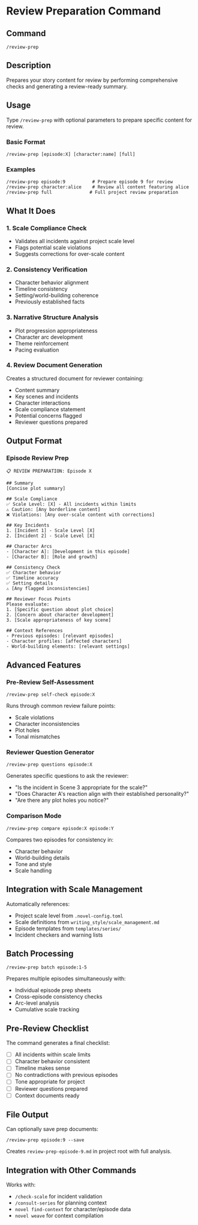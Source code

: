 # Review Preparation Command

## Command

`/review-prep`

## Description

Prepares your story content for review by performing comprehensive checks and generating a review-ready summary.

## Usage

Type `/review-prep` with optional parameters to prepare specific content for review.

### Basic Format

```
/review-prep [episode:X] [character:name] [full]
```

### Examples

```
/review-prep episode:9          # Prepare episode 9 for review
/review-prep character:alice    # Review all content featuring alice
/review-prep full              # Full project review preparation
```

## What It Does

### 1. Scale Compliance Check

- Validates all incidents against project scale level
- Flags potential scale violations
- Suggests corrections for over-scale content

### 2. Consistency Verification

- Character behavior alignment
- Timeline consistency
- Setting/world-building coherence
- Previously established facts

### 3. Narrative Structure Analysis

- Plot progression appropriateness
- Character arc development
- Theme reinforcement
- Pacing evaluation

### 4. Review Document Generation

Creates a structured document for reviewer containing:

- Content summary
- Key scenes and incidents
- Character interactions
- Scale compliance statement
- Potential concerns flagged
- Reviewer questions prepared

## Output Format

### Episode Review Prep

```
📋 REVIEW PREPARATION: Episode X

## Summary
[Concise plot summary]

## Scale Compliance
✅ Scale Level: [X] - All incidents within limits
⚠️ Caution: [Any borderline content]
❌ Violations: [Any over-scale content with corrections]

## Key Incidents
1. [Incident 1] - Scale Level [X]
2. [Incident 2] - Scale Level [X]

## Character Arcs
- [Character A]: [Development in this episode]
- [Character B]: [Role and growth]

## Consistency Check
✅ Character behavior
✅ Timeline accuracy  
✅ Setting details
⚠️ [Any flagged inconsistencies]

## Reviewer Focus Points
Please evaluate:
1. [Specific question about plot choice]
2. [Concern about character development]
3. [Scale appropriateness of key scene]

## Context References
- Previous episodes: [relevant episodes]
- Character profiles: [affected characters]
- World-building elements: [relevant settings]
```

## Advanced Features

### Pre-Review Self-Assessment

```
/review-prep self-check episode:X
```

Runs through common review failure points:

- Scale violations
- Character inconsistencies
- Plot holes
- Tonal mismatches

### Reviewer Question Generator

```
/review-prep questions episode:X
```

Generates specific questions to ask the reviewer:

- "Is the incident in Scene 3 appropriate for the scale?"
- "Does Character A's reaction align with their established personality?"
- "Are there any plot holes you notice?"

### Comparison Mode

```
/review-prep compare episode:X episode:Y
```

Compares two episodes for consistency in:

- Character behavior
- World-building details
- Tone and style
- Scale handling

## Integration with Scale Management

Automatically references:

- Project scale level from `.novel-config.toml`
- Scale definitions from `writing_style/scale_management.md`
- Episode templates from `templates/series/`
- Incident checkers and warning lists

## Batch Processing

```
/review-prep batch episode:1-5
```

Prepares multiple episodes simultaneously with:

- Individual episode prep sheets
- Cross-episode consistency checks
- Arc-level analysis
- Cumulative scale tracking

## Pre-Review Checklist

The command generates a final checklist:

- [ ] All incidents within scale limits
- [ ] Character behavior consistent
- [ ] Timeline makes sense
- [ ] No contradictions with previous episodes
- [ ] Tone appropriate for project
- [ ] Reviewer questions prepared
- [ ] Context documents ready

## File Output

Can optionally save prep documents:

```
/review-prep episode:9 --save
```

Creates `review-prep-episode-9.md` in project root with full analysis.

## Integration with Other Commands

Works with:

- `/check-scale` for incident validation
- `/consult-series` for planning context
- `novel find-context` for character/episode data
- `novel weave` for context compilation